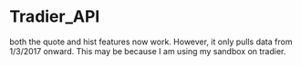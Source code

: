 # Tradier_API
both the quote and hist features now work. However, it only pulls data from 1/3/2017 onward.  This may be because I am using my sandbox
on tradier.
